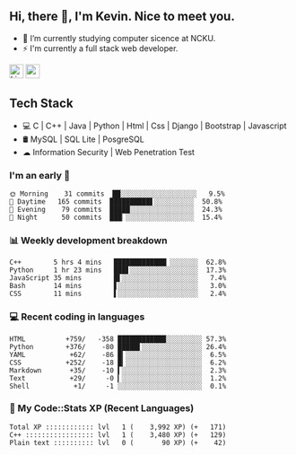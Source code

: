 ## Hi, there 👋, I'm Kevin. Nice to meet you.

- 🌱 I’m currently studying computer sicence at NCKU.
- ⚡ I'm currently a full stack web developer.

<a href="https://www.linkedin.com/in/kevin12686/"><img alt="LinkedIn" src="https://img.shields.io/badge/linkedin%20-%230077B5.svg?&style=for-the-badge&logo=linkedin&logoColor=white" height=25></a>
<a href="https://www.instagram.com/kevin12686/"><img src="https://img.shields.io/badge/instagram-3f729b?&style=for-the-badge&logo=instagram&logoColor=white" height=25></a>

## Tech Stack

* 💻 C | C++ | Java | Python | Html | Css | Django | Bootstrap | Javascript
* 🛢️ MySQL | SQL Lite | PosgreSQL
* ☁ Information Security | Web Penetration Test

### I'm an early 🐤

<!-- early_bird start -->

```text
🌞 Morning    31 commits  ██░░░░░░░░░░░░░░░░░░░   9.5%
🌆 Daytime   165 commits  ██████████▋░░░░░░░░░░  50.8%
🌃 Evening    79 commits  █████░░░░░░░░░░░░░░░░  24.3%
🌙 Night      50 commits  ███▏░░░░░░░░░░░░░░░░░  15.4%
```

<!-- early_bird end -->

### 📊 Weekly development breakdown

<!-- code_time start -->

```text
C++        5 hrs 4 mins   █████████████▏░░░░░░░  62.8%
Python     1 hr 23 mins   ███▋░░░░░░░░░░░░░░░░░  17.3%
JavaScript 35 mins        █▌░░░░░░░░░░░░░░░░░░░   7.4%
Bash       14 mins        ▋░░░░░░░░░░░░░░░░░░░░   3.0%
CSS        11 mins        ▌░░░░░░░░░░░░░░░░░░░░   2.4%
```

<!-- code_time end -->

### 💻 Recent coding in languages

<!-- code_diff start -->

```text
HTML          +759/   -358 ████████████░░░░░░░░░ 57.3%
Python        +376/    -80 █████▌░░░░░░░░░░░░░░░ 26.4%
YAML           +62/    -86 █▎░░░░░░░░░░░░░░░░░░░  6.5%
CSS           +252/    -18 █▎░░░░░░░░░░░░░░░░░░░  6.2%
Markdown       +35/    -10 ▍░░░░░░░░░░░░░░░░░░░░  2.3%
Text           +29/     -0 ▎░░░░░░░░░░░░░░░░░░░░  1.2%
Shell           +1/     -1 ░░░░░░░░░░░░░░░░░░░░░  0.1%
```

<!-- code_diff end -->

### 🧰 My Code::Stats XP (Recent Languages)

<!-- codestats start -->

```text
Total XP :::::::::::: lvl   1 (    3,992 XP) (+   171)
C++ ::::::::::::::::: lvl   1 (    3,480 XP) (+   129)
Plain text :::::::::: lvl   0 (       90 XP) (+    42)
```

<!-- codestats end -->
